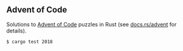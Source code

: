 ## Advent of Code

Solutions to [Advent of Code] puzzles in Rust (see [docs.rs/advent] for details).  

```bash
$ cargo test 2018
```

[docs.rs/advent]:https://docs.rs/advent/
[Advent of Code]: https://adventofcode.com/